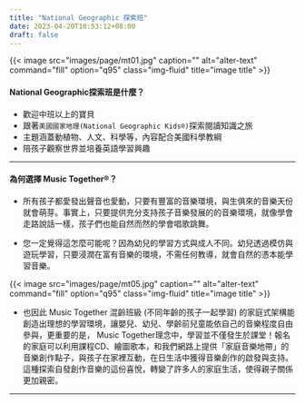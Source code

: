 ```yaml
---
title: "National Geographic 探索班"
date: 2023-04-20T10:53:12+08:00
draft: false
---
```


{{< image src="images/page/mt01.jpg" caption="" alt="alter-text" command="fill" option="q95" class="img-fluid" title="image title" >}}

#### National Geographic探索班是什麼？
* 歡迎中班以上的寶貝
* 跟著`美國國家地理(National Geographic Kids®)`探索閱讀知識之旅
* 主題涵蓋動植物、人文、科學等，內容配合美國科學教綱
* 陪孩子觀察世界並培養英語學習興趣
---

#### 為何選擇 Music Together®？
* 所有孩子都愛發出聲音也愛動，只要有豐富的音樂環境，與生俱來的音樂天份就會萌芽。事實上，只要提供充分支持孩子音樂發展的的音樂環境，就像學會走路說話一樣，孩子們也能自然而然的學會唱歌跳舞。

* 您一定覺得這怎麼可能呢？因為幼兒的學習方式與成人不同。幼兒透過模仿與遊玩學習，只要浸潤在富有音樂的環境，不需任何教導，就會自然的憑本能學習音樂。

{{< image src="images/page/mt05.jpg" caption="" alt="alter-text" command="fill" option="q95" class="img-fluid" title="image title" >}}

* 也因此 Music Together 混齡班級 (不同年齡的孩子一起學習) 的家庭式架構能創造出理想的學習環境，讓嬰兒、幼兒、學齡前兒童能依自己的音樂程度自由參與，更重要的是， Music Together理念中，學習並不僅發生於課堂！報名的家庭可以利用課程CD、繪圖歌本，和我們網路上提供「家庭音樂地帶」的音樂創作點子，與孩子在家裡互動，在日生活中獲得音樂創作的啟發與支持。這種探索自發創作音樂的這份喜悅，轉變了許多人的家庭生活，使得親子關係更加親密。

---